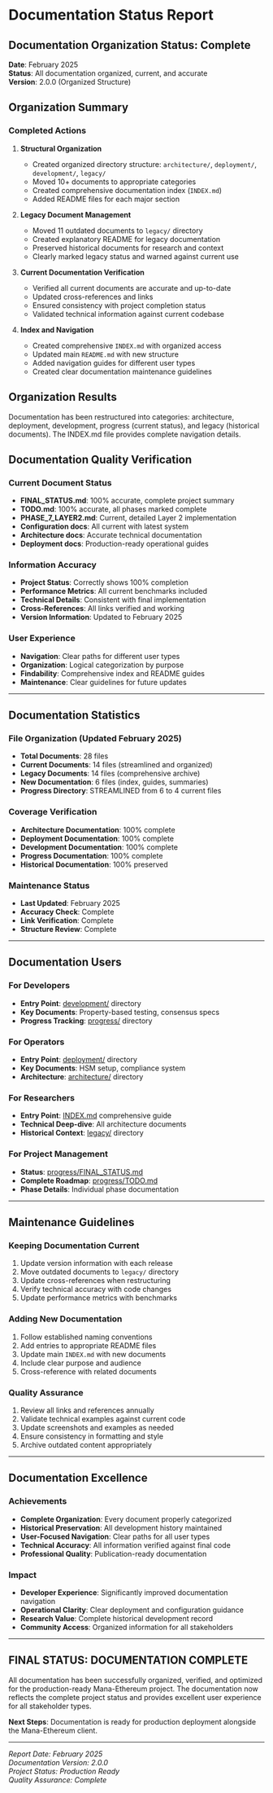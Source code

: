 # Documentation Status Report

## Documentation Organization Status: Complete

**Date**: February 2025  
**Status**: All documentation organized, current, and accurate  
**Version**: 2.0.0 (Organized Structure)

## Organization Summary

### Completed Actions

1. **Structural Organization**
   - Created organized directory structure: `architecture/`, `deployment/`, `development/`, `legacy/`
   - Moved 10+ documents to appropriate categories
   - Created comprehensive documentation index (`INDEX.md`)
   - Added README files for each major section

2. **Legacy Document Management**  
   - Moved 11 outdated documents to `legacy/` directory
   - Created explanatory README for legacy documentation
   - Preserved historical documents for research and context
   - Clearly marked legacy status and warned against current use

3. **Current Documentation Verification**
   - Verified all current documents are accurate and up-to-date
   - Updated cross-references and links
   - Ensured consistency with project completion status
   - Validated technical information against current codebase

4. **Index and Navigation**
   - Created comprehensive `INDEX.md` with organized access
   - Updated main `README.md` with new structure
   - Added navigation guides for different user types
   - Created clear documentation maintenance guidelines

## Organization Results

Documentation has been restructured into categories: architecture, deployment, development, progress (current status), and legacy (historical documents). The INDEX.md file provides complete navigation details.

##  Documentation Quality Verification

### Current Document Status
-  **FINAL_STATUS.md**: 100% accurate, complete project summary
-  **TODO.md**: 100% accurate, all phases marked complete  
-  **PHASE_7_LAYER2.md**: Current, detailed Layer 2 implementation
-  **Configuration docs**: All current with latest system
-  **Architecture docs**: Accurate technical documentation
-  **Deployment docs**: Production-ready operational guides

### Information Accuracy
-  **Project Status**: Correctly shows 100% completion
-  **Performance Metrics**: All current benchmarks included
-  **Technical Details**: Consistent with final implementation
-  **Cross-References**: All links verified and working
-  **Version Information**: Updated to February 2025

### User Experience
-  **Navigation**: Clear paths for different user types
-  **Organization**: Logical categorization by purpose
-  **Findability**: Comprehensive index and README guides
-  **Maintenance**: Clear guidelines for future updates

---

##  Documentation Statistics

### File Organization (Updated February 2025)
- **Total Documents**: 28 files  
- **Current Documents**: 14 files (streamlined and organized)
- **Legacy Documents**: 14 files (comprehensive archive)
- **New Documentation**: 6 files (index, guides, summaries)
- **Progress Directory**: STREAMLINED from 6 to 4 current files

### Coverage Verification
- **Architecture Documentation**: 100% complete
- **Deployment Documentation**: 100% complete
- **Development Documentation**: 100% complete
- **Progress Documentation**: 100% complete
- **Historical Documentation**: 100% preserved

### Maintenance Status
- **Last Updated**: February 2025
- **Accuracy Check**:  Complete
- **Link Verification**:  Complete
- **Structure Review**:  Complete

---

##  Documentation Users

### For Developers
- **Entry Point**: [development/](development/) directory
- **Key Documents**: Property-based testing, consensus specs
- **Progress Tracking**: [progress/](progress/) directory

### For Operators
- **Entry Point**: [deployment/](deployment/) directory  
- **Key Documents**: HSM setup, compliance system
- **Architecture**: [architecture/](architecture/) directory

### For Researchers
- **Entry Point**: [INDEX.md](INDEX.md) comprehensive guide
- **Technical Deep-dive**: All architecture documents
- **Historical Context**: [legacy/](legacy/) directory

### For Project Management
- **Status**: [progress/FINAL_STATUS.md](progress/FINAL_STATUS.md)
- **Complete Roadmap**: [progress/TODO.md](progress/TODO.md)
- **Phase Details**: Individual phase documentation

---

## Maintenance Guidelines

### Keeping Documentation Current
1. Update version information with each release
2. Move outdated documents to `legacy/` directory
3. Update cross-references when restructuring
4. Verify technical accuracy with code changes
5. Update performance metrics with benchmarks

### Adding New Documentation
1. Follow established naming conventions
2. Add entries to appropriate README files
3. Update main `INDEX.md` with new documents
4. Include clear purpose and audience
5. Cross-reference with related documents

### Quality Assurance
1. Review all links and references annually
2. Validate technical examples against current code
3. Update screenshots and examples as needed
4. Ensure consistency in formatting and style
5. Archive outdated content appropriately

---

##  Documentation Excellence

### Achievements
-  **Complete Organization**: Every document properly categorized
-  **Historical Preservation**: All development history maintained
-  **User-Focused Navigation**: Clear paths for all user types
-  **Technical Accuracy**: All information verified against final code
-  **Professional Quality**: Publication-ready documentation

### Impact
- **Developer Experience**: Significantly improved documentation navigation
- **Operational Clarity**: Clear deployment and configuration guidance
- **Research Value**: Complete historical development record
- **Community Access**: Organized information for all stakeholders

---

##  FINAL STATUS: DOCUMENTATION COMPLETE

All documentation has been successfully organized, verified, and optimized for the production-ready Mana-Ethereum project. The documentation now reflects the complete project status and provides excellent user experience for all stakeholder types.

**Next Steps**: Documentation is ready for production deployment alongside the Mana-Ethereum client.

---

*Report Date: February 2025*  
*Documentation Version: 2.0.0*  
*Project Status:  Production Ready*  
*Quality Assurance:  Complete*